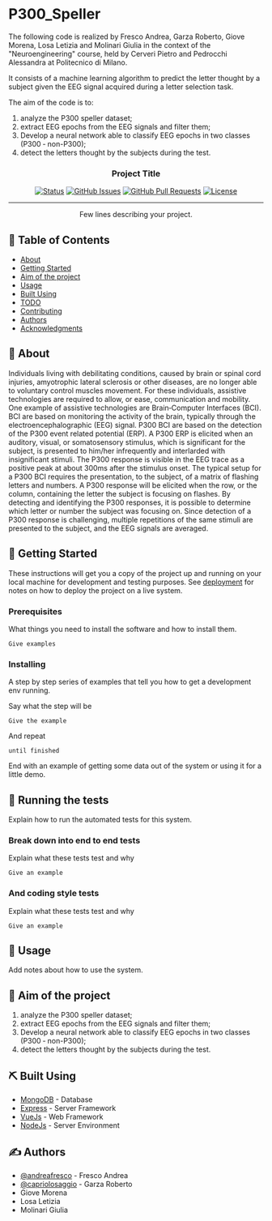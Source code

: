 # P300_Speller
The following code is realized by Fresco Andrea, Garza Roberto, Giove Morena, Losa Letizia and Molinari Giulia in the context of the "Neuroengineering" course, held by Cerveri Pietro and Pedrocchi Alessandra at Politecnico di Milano.

It consists of a machine learning algorithm to predict the letter thought by a subject given the EEG signal acquired during a letter selection task.

The aim of the code is to:
1) analyze the P300 speller dataset; 
2) extract EEG epochs from the EEG signals and filter them; 
3) Develop a neural network able to classify EEG epochs in two classes (P300 ‐ non-P300); 
4) detect the letters thought by the subjects during the test. 


<h3 align="center">Project Title</h3>

<div align="center">

  [![Status](https://img.shields.io/badge/status-active-success.svg)]() 
  [![GitHub Issues](https://img.shields.io/github/issues/kylelobo/The-Documentation-Compendium.svg)](https://github.com/kylelobo/The-Documentation-Compendium/issues)
  [![GitHub Pull Requests](https://img.shields.io/github/issues-pr/kylelobo/The-Documentation-Compendium.svg)](https://github.com/kylelobo/The-Documentation-Compendium/pulls)
  [![License](https://img.shields.io/badge/license-MIT-blue.svg)](/LICENSE)

</div>

---

<p align="center"> Few lines describing your project.
    <br> 
</p>

## 📝 Table of Contents
- [About](#about)
- [Getting Started](#getting_started)
- [Aim of the project](#aim)
- [Usage](#usage)
- [Built Using](#built_using)
- [TODO](../TODO.md)
- [Contributing](../CONTRIBUTING.md)
- [Authors](#authors)
- [Acknowledgments](#acknowledgement)

## 🧐 About <a name = "about"></a>
Individuals living with debilitating conditions, caused by brain or spinal cord injuries, amyotrophic lateral sclerosis or other diseases, are no longer able to voluntary control muscles movement. For these individuals, assistive technologies are required to allow, or ease, communication and mobility. One example of assistive technologies are Brain‐Computer Interfaces (BCI). BCI are based on monitoring the activity of the brain, typically through the electroencephalographic (EEG) signal. P300 BCI are based on the detection of the P300 event related potential (ERP). A P300 ERP is elicited when an auditory, visual, or somatosensory stimulus, which is significant for the subject, is
presented to him/her infrequently and interlarded with insignificant stimuli. The P300 response is visible in the EEG trace as a positive peak at about 300ms after the stimulus onset. The typical setup for a P300 BCI requires the presentation, to the subject, of a matrix of flashing letters and numbers. A P300 response will be elicited when the row, or the column, containing the letter the subject is focusing on flashes. By detecting and identifying the P300 responses, it is possible to determine
which letter or number the subject was focusing on. Since detection of a P300 response is challenging, multiple repetitions of the same stimuli are presented to the subject, and the EEG signals are averaged.

## 🏁 Getting Started <a name = "getting_started"></a>
These instructions will get you a copy of the project up and running on your local machine for development and testing purposes. See [deployment](#deployment) for notes on how to deploy the project on a live system.

### Prerequisites
What things you need to install the software and how to install them.

```
Give examples
```

### Installing
A step by step series of examples that tell you how to get a development env running.

Say what the step will be

```
Give the example
```

And repeat

```
until finished
```

End with an example of getting some data out of the system or using it for a little demo.

## 🔧 Running the tests <a name = "tests"></a>
Explain how to run the automated tests for this system.

### Break down into end to end tests
Explain what these tests test and why

```
Give an example
```

### And coding style tests
Explain what these tests test and why

```
Give an example
```

## 🎈 Usage <a name="usage"></a>
Add notes about how to use the system.

## 🚀 Aim of the project <a name = "aim"></a>
1) analyze the P300 speller dataset; 
2) extract EEG epochs from the EEG signals and filter them; 
3) Develop a neural network able to classify EEG epochs in two classes (P300 ‐ non-P300); 
4) detect the letters thought by the subjects during the test. 

## ⛏️ Built Using <a name = "built_using"></a>
- [MongoDB](https://www.mongodb.com/) - Database
- [Express](https://expressjs.com/) - Server Framework
- [VueJs](https://vuejs.org/) - Web Framework
- [NodeJs](https://nodejs.org/en/) - Server Environment

## ✍️ Authors <a name = "authors"></a>
- [@andreafresco](https://github.com/andreafresco) - Fresco Andrea
- [@capriolosaggio](https://github.com/CaprioloSaggio) - Garza Roberto
- Giove Morena
- Losa Letizia
- Molinari Giulia
